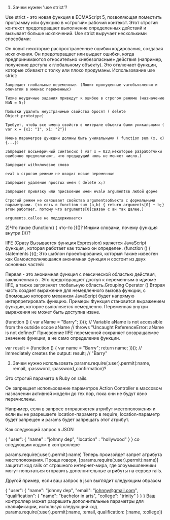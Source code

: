 1) Зачем нужен 'use strict'?

Use strict - это новая функция в ECMAScript 5, позволяющая поместить программу или функцию в «строгий» рабочий контекст. Этот строгий контекст предотвращает выполнение определенных действий и вызывает больше исключений.
Use strict выручает несколькими способами:

Он ловит некоторые распространенные ошибки кодирования, создавая исключения.
Он предотвращает или выдает ошибки, когда предпринимаются относительно «небезопасные» действия (например, получение доступа к глобальному объекту).
Это отключает функции, которые сбивают с толку или плохо продуманы.
Использование use strict:

    Запрещает глобальные переменные. (Ловит пропущенные varобъявления и опечатки в именах переменных)

    Тихие неудачные задания приведут к ошибке в строгом режиме (назначение NaN = 5;)

    Попытки удалить неустранимые свойства бросят ( delete Object.prototype)

    Требует, чтобы все имена свойств в литерале объекта были уникальными ( var x = {x1: "1", x1: "2"})

    Имена параметров функции должны быть уникальными ( function sum (x, x) {...})

    Запрещает восьмеричный синтаксис ( var x = 023;некоторые разработчики ошибочно предполагают, что предыдущий ноль не меняет число.)

    Запрещает withключевое слово

    eval в строгом режиме не вводит новые переменные

    Запрещает удаление простых имен ( delete x;)

    Запрещает привязку или присвоение имен evalи argumentsв любой форме

    Строгий режим не связывает свойства argumentsобъекта с формальными параметрами. (то есть в function sum (a,b) { return arguments[0] + b;}этом работает, потому что arguments[0]связан с aи так далее.)

    arguments.callee не поддерживается
    
    
  2)Что такое (function() { что-то })()? Иными словами, почему функция внутри ()()?  
  
  IIFE (Сразу Вызывается функция Expression) является  JavaScript функция , которая работает как только он определен.
(function () {
    statements
})();
Это шаблон проектирования, который также известен как Самоисполняющаяся анонимная функция и состоит из двух основных частей:

Первая - это анонимная функция с лексической областью действия, заключенная в . Это предотвращает доступ к переменным в идиоме IIFE, а также загрязняет глобальную область.Grouping Operator ()
Вторая часть создает выражение для немедленного вызова функции, с ()помощью которого механизм JavaScript будет напрямую интерпретировать функцию.
Примеры
Функция становится выражением функции, которое выполняется немедленно. Переменная внутри выражения не может быть доступна извне.

(function () {
    var aName = "Barry";
})();
// Variable aName is not accessible from the outside scope
aName // throws "Uncaught ReferenceError: aName is not defined"
Присвоение IIFE переменной сохраняет возвращаемое значение функции, а не само определение функции.

var result = (function () {
    var name = "Barry"; 
    return name; 
})(); 
// Immediately creates the output: 
result; // "Barry"


3) Зачем нужно использовать params.require(:user).permit(:name, :email, :password, :password_confirmation)?

Это строгий параметр в Ruby on rails.

Он запрещает использование параметров Action Controller в массовом назначении активной модели до тех пор, пока они не будут явно перечислены.

Например, если в запросе отправляется атрибут местоположения и если вы не разрешаете location-параметр в require, location-параметр будет запрещен и params будет запрещать этот атрибут.

Как следующий запрос в JSON

{
   "user": {
          "name" : "johnny dep",
          "location" : "hollywood"
   }
}
со следующим кодом в контроллере

params.require(:user).permit(:name)
Теперь произойдет запрет атрибута местоположения. Проще говоря, [params.require(:user).permit(:name)] защитит код rails от страшного интернет-мира, где злоумышленники могут попытаться отправить дополнительные атрибуты на сервер rails.

Другой пример, если ваш запрос в json выглядит следующим образом

{
    "user": {
        "name": "johnny dep",
        "email": "johnny@gmail.com",
        "qualification": {
            "name": "bachelor in arts",
            "college": "trinity"
        }
    }
}
Ваш контроллер может разрешить дополнительные параметры для квалификации, используя следующий код
params.require(:user).permit(:name, :email, qualification: [:name, :college])









